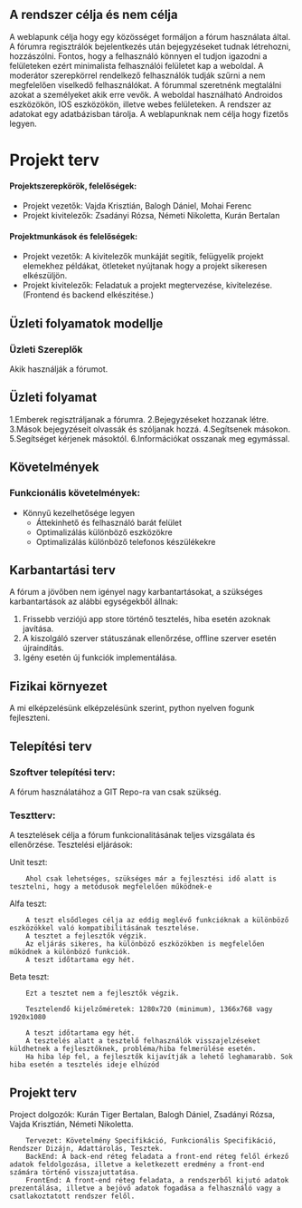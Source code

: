 ## **A rendszer célja és nem célja**

A weblapunk célja hogy egy közösséget formáljon a fórum használata által. A fórumra regisztrálók bejelentkezés után bejegyzéseket tudnak létrehozni, hozzászólni. Fontos, hogy a felhasználó könnyen el tudjon igazodni a felületeken ezért minimalista felhasználói felületet kap a weboldal. A moderátor szerepkörrel rendelkező felhasználók tudják szűrni a nem megfelelően viselkedő felhasználókat. A fórummal szeretnénk megtalálni azokat a személyeket akik erre vevők. A weboldal használható Androidos eszközökön, IOS eszközökön, illetve webes felületeken. A rendszer az adatokat egy adatbázisban tárolja.
A weblapunknak nem célja hogy fizetős legyen.

# Projekt terv

#### **Projektszerepkörök, felelőségek:**

- Projekt vezetők: Vajda Krisztián, Balogh Dániel, Mohai Ferenc
- Projekt kivitelezők: Zsadányi Rózsa, Németi Nikoletta, Kurán Bertalan
#### **Projektmunkások és felelőségek:**
- Projekt vezetők: A kivitelezők munkáját segitik, felügyelik projekt elemekhez példákat, ötleteket nyújtanak hogy a projekt sikeresen elkészüljön.
- Projekt kivitelezők: Feladatuk a projekt megtervezése, kivitelezése. (Frontend és backend elkészitése.)

## **Üzleti folyamatok modellje**

### Üzleti Szereplők

Akik használják a fórumot.

## **Üzleti folyamat**
1.Emberek regisztráljanak a fórumra.
2.Bejegyzéseket hozzanak létre.
3.Mások bejegyzéseit olvassák és szóljanak hozzá.
4.Segítsenek másokon.
5.Segítséget kérjenek másoktól.
6.Információkat osszanak meg egymással.
## **Követelmények**

### **Funkcionális követelmények:**
  - Könnyű kezelhetősége legyen
	- Áttekinhető és felhasználó barát felület
	- Optimalizálás különböző eszközökre
	- Optimalizálás különböző telefonos készülékekre
## **Karbantartási terv**
A fórum a jövőben nem igényel nagy karbantartásokat, a szükséges karbantartások az 
alábbi egységekből állnak:

1. Frissebb verziójú app store történő tesztelés, hiba esetén azoknak javítása.
2. A kiszolgáló szerver státuszának ellenőrzése, offline szerver esetén újraindítás.
3. Igény esetén új funkciók implementálása.  
## **Fizikai környezet**

A mi elképzelésünk elképzelésünk szerint, python nyelven fogunk fejleszteni.

## **Telepítési terv**

### **Szoftver telepítési terv:**

A fórum használatához a GIT Repo-ra van csak szükség.

### **Tesztterv:**

A tesztelések célja a fórum funkcionalitásának teljes vizsgálata és ellenőrzése.
Tesztelési eljárások:

Unit teszt:

		Ahol csak lehetséges, szükséges már a fejlesztési idő alatt is tesztelni, hogy a metódusok megfelelően működnek-e
		
Alfa teszt:

		A teszt elsődleges célja az eddig meglévő funkcióknak a különböző eszközökkel való kompatibilitásának tesztelése. 
		A tesztet a fejlesztők végzik.
		Az eljárás sikeres, ha különböző eszközökben is megfelelően működnek a különböző funkciók. 
		A teszt időtartama egy hét.
		
Beta teszt:

		Ezt a tesztet nem a fejlesztők végzik.
		
		Tesztelendő kijelzőméretek: 1280x720 (minimum), 1366x768 vagy 1920x1080

		A teszt időtartama egy hét. 
		A tesztelés alatt a tesztelő felhasználók visszajelzéseket küldhetnek a fejlesztőknek, probléma/hiba felmerülése esetén.
		Ha hiba lép fel, a fejlesztők kijavítják a lehető leghamarabb. Sok hiba esetén a tesztelés ideje elhúzód

## **Projekt terv**

Project dolgozók: Kurán Tiger Bertalan, Balogh Dániel, Zsadányi Rózsa, Vajda Krisztián, Németi Nikoletta.

		Tervezet: Követelmény Specifikáció, Funkcionális Specifikáció, Rendszer Dizájn, Adattárolás, Tesztek.
		BackEnd: A back-end réteg feladata a front-end réteg felől érkező adatok feldolgozása, illetve a keletkezett eredmény a front-end számára történő visszajuttatása.
		FrontEnd: A front-end réteg feladata, a rendszerből kijutó adatok prezentálása, illetve a bejövő adatok fogadása a felhasználó vagy a csatlakoztatott rendszer felől.
